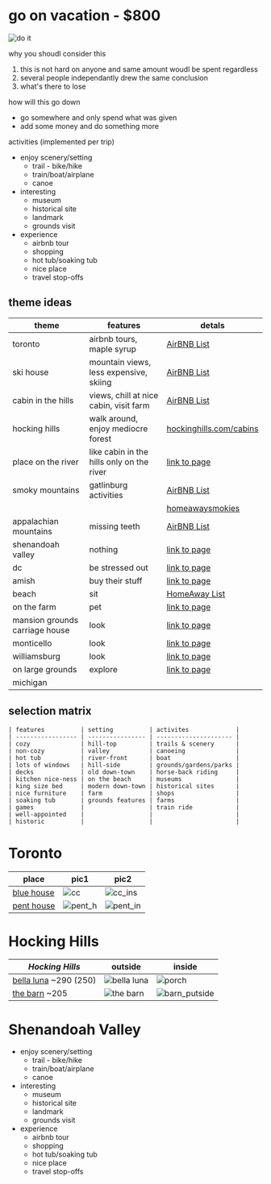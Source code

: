 go on vacation - $800
=======================================================================================

![do it](https://images.duckduckgo.com/iu/?u=http%3A%2F%2Fmedia.riffsy.com%2Fimages%2F0fae8b8616ceebf560aebfae33cefdec%2Ftenor.gif&f=1)

why you shoudl consider this

1. this is not hard on anyone and same amount woudl be spent regardless
2. several people independantly drew the same conclusion
3. what's there to lose

how will this go down

* go somewhere and only spend what was given
* add some money and do something more

activities (implemented per trip)

* enjoy scenery/setting
    * trail - bike/hike
    * train/boat/airplane
    * canoe
* interesting
    * museum
    * historical site
    * landmark
    * grounds visit
* experience
    * airbnb tour
    * shopping
    * hot tub/soaking tub
    * nice place
    * travel stop-offs

## theme ideas
| theme                          | features                                  | detals                                                                                                 |
| ------------------------------ | ----------------------------------------- | ------------------------------------------------------------------------------------------------------ |
| toronto                        | airbnb tours, maple syrup                 | [AirBNB List](https://www.airbnb.com/wishlists/252802933)                                              |
| ski house                      | mountain views, less expensive, skiing    | [AirBNB List](https://www.airbnb.com/wishlists/252878206)                                              |
| cabin in the hills             | views, chill at nice cabin, visit farm    | [AirBNB List](https://www.airbnb.com/wishlists/252708773)                                              |
| hocking hills                  | walk around, enjoy mediocre forest        | [hockinghills.com/cabins](https://www.hockinghills.com/cabins.html)                                    |
| place on the river             | like cabin in the hills only on the river | [link to page]()                                                                                       |
| smoky mountains                | gatlinburg activities                     | [AirBNB List](https://www.airbnb.com/wishlists/252724446)                                              |
|                                |                                           | [homeawaysmokies](https://www.homeaway.com/traveler/th/favorites/5f2ef473-3a47-435f-b0d5-756e0c622d04) |
| appalachian mountains          | missing teeth                             | [AirBNB List](https://www.airbnb.com/wishlists/252708773)                                              |
| shenandoah valley              | nothing                                   | [link to page]()                                                                                       |
| dc                             | be stressed out                           | [link to page]()                                                                                       |
| amish                          | buy their stuff                           | [link to page]()                                                                                       |
| beach                          | sit                                       | [HomeAway List](https://www.homeaway.com/traveler/th/favorites/8deeb5d8-0f6c-4f2a-aa62-3862709befd6)   |
| on the farm                    | pet                                       | [link to page]()                                                                                       |
| mansion grounds carriage house | look                                      | [link to page]()                                                                                       |
| monticello                     | look                                      | [link to page]()                                                                                       |
| williamsburg                   | look                                      | [link to page]()                                                                                       |
| on large grounds               | explore                                   | [link to page]()                                                                                       |
| michigan                       |                                           |                                                                                                        |


## selection matrix
```
| features          | setting          | activites             |
| ----------------- | ---------------- | --------------------- |
| cozy              | hill-top         | trails & scenery      |
| non-cozy          | valley           | canoeing              |
| hot tub           | river-front      | boat                  |
| lots of windows   | hill-side        | grounds/gardens/parks |
| decks             | old down-town    | horse-back riding     |
| kitchen nice-ness | on the beach     | museums               |
| king size bed     | modern down-town | historical sites      |
| nice furniture    | farm             | shops                 |
| soaking tub       | grounds features | farms                 |
| games             |                  | train ride            |
| well-appointed    |                  |                       |
| historic          |                  |                       |
```

Toronto
=======================================================================================================

| place                                                                                                                                       | pic1                                                                                                       | pic2                                                                                                        |
| ------------------------------------------------------------------------------------------------------------------------------------------- | ---------------------------------------------------------------------------------------------------------- | ----------------------------------------------------------------------------------------------------------- |
| [blue house](https://www.airbnb.com/rooms/11461586?wl_source=list&wl_id=252802933&role=wishlist_collaborator&adults=1&children=0&infants=0) | ![cc](https://a0.muscache.com/im/pictures/ba45a97c-975b-45e0-95e8-0af230cd65ca.jpg?aki_policy=xx_large)    | ![cc_ins](https://a0.muscache.com/im/pictures/6a95217d-9b71-4048-9609-975af54b1cbb.jpg?aki_policy=x_large)  |
| [pent house](https://www.airbnb.com/rooms/21021909?wl_source=list&wl_id=252802933&role=wishlist_collaborator&adults=1&children=0&infants=0) | ![pent_h](https://a0.muscache.com/im/pictures/e35991dd-667f-4665-92c8-6e972e32eeab.jpg?aki_policy=x_large) | ![pent_in](https://a0.muscache.com/im/pictures/c20f497a-81d5-47dc-b315-e5c87a38e8a8.jpg?aki_policy=x_large) |


Hocking Hills
=======================================================================================================


| _*Hocking Hills*_                                                            | outside                                                                      | inside                                                                        |
| ---------------------------------------------------------------------------- | ---------------------------------------------------------------------------- | ----------------------------------------------------------------------------- |
| [bella luna](http://www.bellalunalogcabin.com/)  ~290 (250)                  | ![bella luna](http://www.bellalunalogcabin.com/images/2011-loftbedroom1.jpg) | ![porch](http://www.bellalunalogcabin.com/images/2011-deck.jpg)               |
| [the barn](https://www.cabinsbythecaves.com/the-barn-pumpkin-ridge.htm) ~205 | ![the barn](https://www.cabinsbythecaves.com/images/pumpkin-ridge_28.jpg)    | ![barn_putside](https://www.cabinsbythecaves.com/images/pumpkin-ridge_12.jpg) |

Shenandoah Valley
=======================================================================================================
* enjoy scenery/setting
    * trail - bike/hike
    * train/boat/airplane
    * canoe
* interesting
    * museum
    * historical site
    * landmark
    * grounds visit
* experience
    * airbnb tour
    * shopping
    * hot tub/soaking tub
    * nice place
    * travel stop-offs
